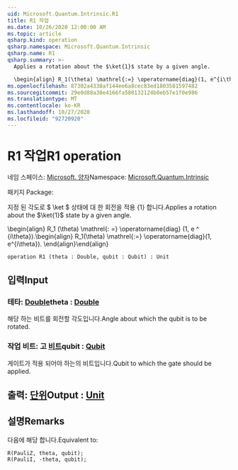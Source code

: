 ```yaml
---
uid: Microsoft.Quantum.Intrinsic.R1
title: R1 작업
ms.date: 10/26/2020 12:00:00 AM
ms.topic: article
qsharp.kind: operation
qsharp.namespace: Microsoft.Quantum.Intrinsic
qsharp.name: R1
qsharp.summary: >-
  Applies a rotation about the $\ket{1}$ state by a given angle.

  \begin{align} R_1(\theta) \mathrel{:=} \operatorname{diag}(1, e^{i\theta}). \end{align}
ms.openlocfilehash: 87302a4338af144ee6a8cec83ed1803581597482
ms.sourcegitcommit: 29e0d88a30e4166fa580132124b0eb57e1f0e986
ms.translationtype: MT
ms.contentlocale: ko-KR
ms.lasthandoff: 10/27/2020
ms.locfileid: "92720920"
---
```

# <a name="r1-operation"></a><span data-ttu-id="736dc-102">R1 작업</span><span class="sxs-lookup"><span data-stu-id="736dc-102">R1 operation</span></span>

<span data-ttu-id="736dc-103">네임 스페이스: [Microsoft. 양자](xref:Microsoft.Quantum.Intrinsic)</span><span class="sxs-lookup"><span data-stu-id="736dc-103">Namespace: [Microsoft.Quantum.Intrinsic](xref:Microsoft.Quantum.Intrinsic)</span></span>

<span data-ttu-id="736dc-104">패키지 [](https://nuget.org/packages/)</span><span class="sxs-lookup"><span data-stu-id="736dc-104">Package: [](https://nuget.org/packages/)</span></span>


<span data-ttu-id="736dc-105">지정 된 각도로 $ \ket $ 상태에 대 한 회전을 적용 {1} 합니다.</span><span class="sxs-lookup"><span data-stu-id="736dc-105">Applies a rotation about the $\ket{1}$ state by a given angle.</span></span>

<span data-ttu-id="736dc-106">\begin{align} R_1 (\theta) \mathrel{: =} \operatorname{diag} (1, e ^ {i\theta}).</span><span class="sxs-lookup"><span data-stu-id="736dc-106">\begin{align} R_1(\theta) \mathrel{:=} \operatorname{diag}(1, e^{i\theta}).</span></span>
<span data-ttu-id="736dc-107">\end{align}</span><span class="sxs-lookup"><span data-stu-id="736dc-107">\end{align}</span></span>

```qsharp
operation R1 (theta : Double, qubit : Qubit) : Unit
```


## <a name="input"></a><span data-ttu-id="736dc-108">입력</span><span class="sxs-lookup"><span data-stu-id="736dc-108">Input</span></span>

### <a name="theta--double"></a><span data-ttu-id="736dc-109">테타: [Double](xref:microsoft.quantum.lang-ref.double)</span><span class="sxs-lookup"><span data-stu-id="736dc-109">theta : [Double](xref:microsoft.quantum.lang-ref.double)</span></span>

<span data-ttu-id="736dc-110">해당 하는 비트를 회전할 각도입니다.</span><span class="sxs-lookup"><span data-stu-id="736dc-110">Angle about which the qubit is to be rotated.</span></span>


### <a name="qubit--qubit"></a><span data-ttu-id="736dc-111">작업 비트: 고 [비트](xref:microsoft.quantum.lang-ref.qubit)</span><span class="sxs-lookup"><span data-stu-id="736dc-111">qubit : [Qubit](xref:microsoft.quantum.lang-ref.qubit)</span></span>

<span data-ttu-id="736dc-112">게이트가 적용 되어야 하는의 비트입니다.</span><span class="sxs-lookup"><span data-stu-id="736dc-112">Qubit to which the gate should be applied.</span></span>



## <a name="output--unit"></a><span data-ttu-id="736dc-113">출력: [단위](xref:microsoft.quantum.lang-ref.unit)</span><span class="sxs-lookup"><span data-stu-id="736dc-113">Output : [Unit](xref:microsoft.quantum.lang-ref.unit)</span></span>



## <a name="remarks"></a><span data-ttu-id="736dc-114">설명</span><span class="sxs-lookup"><span data-stu-id="736dc-114">Remarks</span></span>

<span data-ttu-id="736dc-115">다음에 해당 합니다.</span><span class="sxs-lookup"><span data-stu-id="736dc-115">Equivalent to:</span></span>

```qsharp
R(PauliZ, theta, qubit);
R(PauliI, -theta, qubit);
```